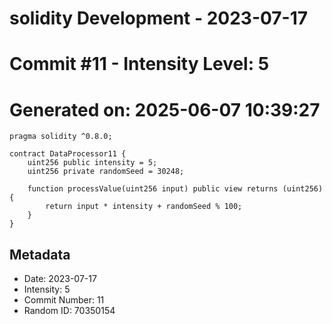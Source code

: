 ﻿# solidity Development - 2023-07-17
# Commit #11 - Intensity Level: 5
# Generated on: 2025-06-07 10:39:27
```solidity
pragma solidity ^0.8.0;

contract DataProcessor11 {
    uint256 public intensity = 5;
    uint256 private randomSeed = 30248;

    function processValue(uint256 input) public view returns (uint256) {
        return input * intensity + randomSeed % 100;
    }
}
```
## Metadata
- Date: 2023-07-17
- Intensity: 5
- Commit Number: 11
- Random ID: 70350154

